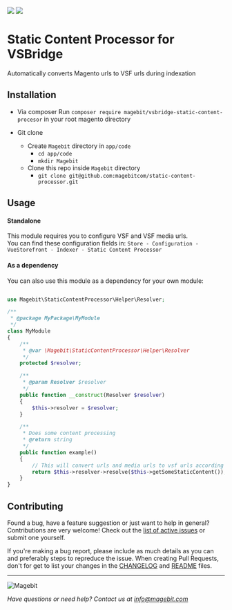 <p align="left">
    <a href="https://github.com/magebitcom/static-content-processor"><img src="https://img.shields.io/github/v/tag/magebitcom/static-content-processor" /></a>
    <a href="https://packagist.org/packages/magebit/vsbridge-static-content-procesor"><img src="https://img.shields.io/packagist/v/magebit/vsbridge-static-content-procesor" /></a>
</p>

# Static Content Processor for VSBridge
Automatically converts Magento urls to VSF urls during indexation

## Installation

* Via composer
    Run `composer require magebit/vsbridge-static-content-procesor` in your root magento directory

* Git clone
    * Create `Magebit` directory in `app/code`
        * `cd app/code`
        * `mkdir Magebit`
    * Clone this repo inside `Magebit` directory
        * `git clone git@github.com:magebitcom/static-content-processor.git`


## Usage
#### Standalone
This module requires you to configure VSF and VSF media urls.   
You can find these configuration fields in:
`Store - Configuration - VueStorefront - Indexer - Static Content Processor`

#### As a dependency

You can also use this module as a dependency for your own  module:

```php

use Magebit\StaticContentProcessor\Helper\Resolver;

/**
 * @package MyPackage\MyModule
 */
class MyModule
{
    /**
     * @var \Magebit\StaticContentProcessor\Helper\Resolver
     */
    protected $resolver;

    /**
     * @param Resolver $resolver
     */
    public function __construct(Resolver $resolver)
    {
        $this->resolver = $resolver;
    }

    /**
     * Does some content processing
     * @return string
     */
    public function example()
    {
        // This will convert urls and media urls to vsf urls according to the configuration
        return $this->resolver->resolve($this->getSomeStaticContent());
    }
}


```

## Contributing
Found a bug, have a feature suggestion or just want to help in general?
Contributions are very welcome! Check out the [list of active issues](https://github.com/magebitcom/vsf-instagram-feed/issues) or submit one yourself.

If you're making a bug report, please include as much details as you can and preferably steps to repreduce the issue.
When creating Pull Requests, don't for get to list your changes in the [CHANGELOG](/CHANGELOG.md) and [README](/README.md) files.

---

![Magebit](https://magebit.com/img/magebit-logo-2x.png)

*Have questions or need help? Contact us at info@magebit.com*

